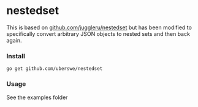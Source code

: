 # nestedset
This is based on [github.com/juggleru/nestedset](https://github.com/juggleru/nestedset) but has been modified to specifically convert arbitrary JSON objects to nested sets and then back again.

### Install

```
go get github.com/uberswe/nestedset
```

### Usage

See the examples folder
